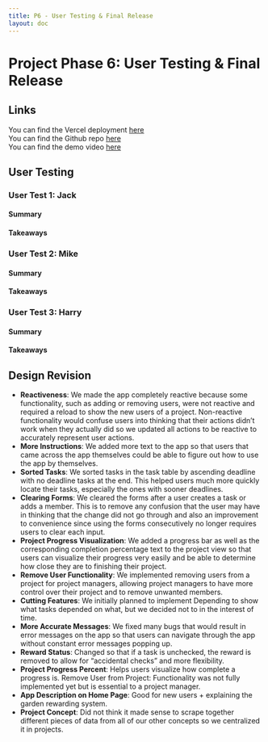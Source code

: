```yaml
---
title: P6 - User Testing & Final Release
layout: doc
---
```


# Project Phase 6: User Testing & Final Release

## Links

You can find the Vercel deployment [here](https://plant-it-beta.vercel.app/)  
You can find the Github repo [here](https://github.com/irisxyang/plant-it)  
You can find the demo video [here](https://youtu.be/bBC5DqVrq60)



## User Testing



### User Test 1: Jack  


#### Summary




#### Takeaways




### User Test 2: Mike  


#### Summary  


#### Takeaways




### User Test 3: Harry  


#### Summary


#### Takeaways




## Design Revision  

- **Reactiveness**: We made the app completely reactive because some functionality, such as adding or removing users, were not reactive and required a reload to show the new users of a project. Non-reactive functionality would confuse users into thinking that their actions didn’t work when they actually did so we updated all actions to be reactive to accurately represent user actions.<br/>
- **More Instructions**: We added more text to the app so that users that came across the app themselves could be able to figure out how to use the app by themselves. <br/>
- **Sorted Tasks**: We sorted tasks in the task table by ascending deadline with no deadline tasks at the end. This helped users much more quickly locate their tasks, especially the ones with sooner deadlines. <br/>
- **Clearing Forms**: We cleared the forms after a user creates a task or adds a member. This is to remove any confusion that the user may have in thinking that the change did not go through and also an improvement to convenience since using the forms consecutively no longer requires users to clear each input. <br/>
- **Project Progress Visualization**: We added a progress bar as well as the corresponding completion percentage text to the project view so that users can visualize their progress very easily and be able to determine how close they are to finishing their project. <br/>
- **Remove User Functionality**: We implemented removing users from a project for project managers, allowing project managers to have more control over their project and to remove unwanted members. <br/>
- **Cutting Features**: We initially planned to implement Depending to show what tasks depended on what, but we decided not to in the interest of time.<br/>
- **More Accurate Messages**: We fixed many bugs that would result in error messages on the app so that users can navigate through the app without constant error messages popping up.<br/>
- **Reward Status**: Changed so that if a task is unchecked, the reward is removed to allow for “accidental checks” and more flexibility.<br/>
- **Project Progress Percent**: Helps users visualize how complete a progress is.
  Remove User from Project: Functionality was not fully implemented yet but is essential to a project manager.<br/>
- **App Description on Home Page**: Good for new users + explaining the garden rewarding system.<br/>
- **Project Concept**: Did not think it made sense to scrape together different pieces of data from all of our other concepts so we centralized it in projects.

